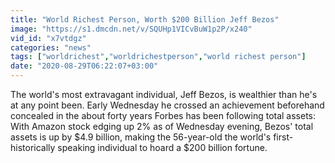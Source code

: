 ```yaml
---
title: "World Richest Person, Worth $200 Billion Jeff Bezos"
image: "https://s1.dmcdn.net/v/SQUHp1VICvBuW1p2P/x240"
vid_id: "x7vtdgz"
categories: "news"
tags: ["worldrichest","worldrichestperson","world richest person"]
date: "2020-08-29T06:22:07+03:00"
---
```

The world's most extravagant individual, Jeff Bezos, is wealthier than he's at any point been. Early Wednesday he crossed an achievement beforehand concealed in the about forty years Forbes has been following total assets: With Amazon stock edging up 2% as of Wednesday evening, Bezos' total assets is up by $4.9 billion, making the 56-year-old the world's first-historically speaking individual to hoard a $200 billion fortune.
